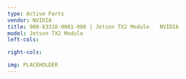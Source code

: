 ```yaml
---
type: Active Parts
vendor: NVIDIA
title: 900-83310-0001-000 | Jetson TX2 Module　　NVIDIA
model: Jetson TX2 Module
left-cols: 

right-cols:

img: PLACEHOLDER
---
```

